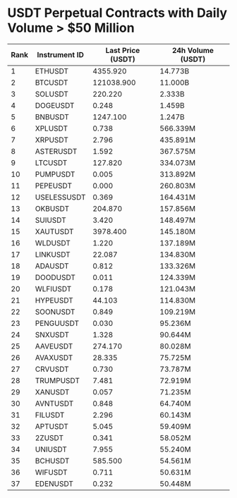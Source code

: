 # USDT Perpetual Contracts with Daily Volume > $50 Million

| Rank | Instrument ID | Last Price (USDT) | 24h Volume (USDT) |
|------|---------------|-------------------|-------------------|
| 1 | ETHUSDT | 4355.920 | 14.773B |
| 2 | BTCUSDT | 121038.900 | 11.000B |
| 3 | SOLUSDT | 220.220 | 2.333B |
| 4 | DOGEUSDT | 0.248 | 1.459B |
| 5 | BNBUSDT | 1247.100 | 1.247B |
| 6 | XPLUSDT | 0.738 | 566.339M |
| 7 | XRPUSDT | 2.796 | 435.891M |
| 8 | ASTERUSDT | 1.592 | 367.575M |
| 9 | LTCUSDT | 127.820 | 334.073M |
| 10 | PUMPUSDT | 0.005 | 313.892M |
| 11 | PEPEUSDT | 0.000 | 260.803M |
| 12 | USELESSUSDT | 0.369 | 164.431M |
| 13 | OKBUSDT | 204.870 | 157.856M |
| 14 | SUIUSDT | 3.420 | 148.497M |
| 15 | XAUTUSDT | 3978.400 | 145.180M |
| 16 | WLDUSDT | 1.220 | 137.189M |
| 17 | LINKUSDT | 22.087 | 134.830M |
| 18 | ADAUSDT | 0.812 | 133.326M |
| 19 | DOODUSDT | 0.011 | 124.339M |
| 20 | WLFIUSDT | 0.178 | 121.043M |
| 21 | HYPEUSDT | 44.103 | 114.830M |
| 22 | SOONUSDT | 0.849 | 109.219M |
| 23 | PENGUUSDT | 0.030 | 95.236M |
| 24 | SNXUSDT | 1.328 | 90.644M |
| 25 | AAVEUSDT | 274.170 | 80.028M |
| 26 | AVAXUSDT | 28.335 | 75.725M |
| 27 | CRVUSDT | 0.730 | 73.787M |
| 28 | TRUMPUSDT | 7.481 | 72.919M |
| 29 | XANUSDT | 0.057 | 71.235M |
| 30 | AVNTUSDT | 0.848 | 64.740M |
| 31 | FILUSDT | 2.296 | 60.143M |
| 32 | APTUSDT | 5.045 | 59.409M |
| 33 | 2ZUSDT | 0.341 | 58.052M |
| 34 | UNIUSDT | 7.955 | 55.240M |
| 35 | BCHUSDT | 585.500 | 54.561M |
| 36 | WIFUSDT | 0.711 | 50.631M |
| 37 | EDENUSDT | 0.232 | 50.448M |
